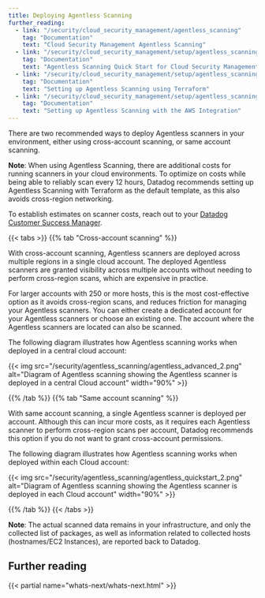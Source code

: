 ```yaml
---
title: Deploying Agentless Scanning
further_reading:
  - link: "/security/cloud_security_management/agentless_scanning"
    tag: "Documentation"
    text: "Cloud Security Management Agentless Scanning"
  - link: "/security/cloud_security_management/setup/agentless_scanning/quick_start"
    tag: "Documentation"
    text: "Agentless Scanning Quick Start for Cloud Security Management"
  - link: "/security/cloud_security_management/setup/agentless_scanning/terraform"
    tag: "Documentation"
    text: "Setting up Agentless Scanning using Terraform"
  - link: "/security/cloud_security_management/setup/agentless_scanning/cloudformation"
    tag: "Documentation"
    text: "Setting up Agentless Scanning with the AWS Integration"
---
```


There are two recommended ways to deploy Agentless scanners in your environment, either using cross-account scanning, or same account scanning.

**Note**: When using Agentless Scanning, there are additional costs for running scanners in your cloud environments. To optimize on costs while being able to reliably scan every 12 hours, Datadog recommends setting up Agentless Scanning with Terraform as the default template, as this also avoids cross-region networking. 

To establish estimates on scanner costs, reach out to your [Datadog Customer Success Manager][1].

{{< tabs >}}
{{% tab "Cross-account scanning" %}}

With cross-account scanning, Agentless scanners are deployed across multiple regions in a single cloud account. The deployed Agentless scanners are granted visibility across multiple accounts without needing to perform cross-region scans, which are expensive in practice.

For larger accounts with 250 or more hosts, this is the most cost-effective option as it avoids cross-region scans, and reduces friction for managing your Agentless scanners. You can either create a dedicated account for your Agentless scanners or choose an existing one. The account where the Agentless scanners are located can also be scanned.

The following diagram illustrates how Agentless scanning works when deployed in a central cloud account:

{{< img src="/security/agentless_scanning/agentless_advanced_2.png" alt="Diagram of Agentless scanning showing the Agentless scanner is deployed in a central Cloud account" width="90%" >}}

{{% /tab %}}
{{% tab "Same account scanning" %}}

With same account scanning, a single Agentless scanner is deployed per account. Although this can incur more costs, as it requires each Agentless scanner to perform cross-region scans per account, Datadog recommends this option if you do not want to grant cross-account permissions.

The following diagram illustrates how Agentless scanning works when deployed within each Cloud account:

{{< img src="/security/agentless_scanning/agentless_quickstart_2.png" alt="Diagram of Agentless scanning showing the Agentless scanner is deployed in each Cloud account" width="90%" >}}

[3]: https://app.datadoghq.com/security/csm/vm
[4]: /agent/remote_config/?tab=configurationyamlfile#setup

{{% /tab %}}
{{< /tabs >}}


**Note**: The actual scanned data remains in your infrastructure, and only the collected list of packages, as well as information related to collected hosts (hostnames/EC2 Instances), are reported back to Datadog.

## Further reading

{{< partial name="whats-next/whats-next.html" >}}

[1]: mailto:success@datadoghq.com